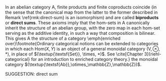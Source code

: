 In an abelian category $\mathsf{A}$, finite products and finite coproducts coincide (in the sense that the canonical map from the latter to the former described in Remark \ref{rmk:direct-sum} is an isomorphism) and are called **biproducts** or **direct sums**. These axioms imply that the hom-sets in $\mathsf{A}$ canonically inherit the structure of an abelian group, with the zero map in each hom-set serving as the additive identity, in such a way that composition is bilinear. This gives $\mathsf{A}$ the structure of a category \emph{enriched over}\footnote{Ordinary categorical notions can be extended to categories in which each $\mathrm{Hom}(X,Y)$ is an object of a general monoidal category $(\mathsf{V}, \otimes, *)$, in place of $(\textup{\textsf{Set}}, \times, *)$. See \cite[Chapter 3]{riehl-categorical} for an introduction to enriched category theory.} the monoidal category $(\textup{\textsf{Ab}},\otimes_\mathbb{Z},\mathbb{Z})$.

SUGGESTION: direct sum
